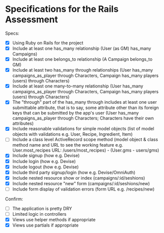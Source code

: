 # Specifications for the Rails Assessment

Specs:
- [x] Using Ruby on Rails for the project
- [x] Include at least one has_many relationship (User (as GM) has_many Campaigns) 
- [x] Include at least one belongs_to relationship (A Campaign belongs_to GM)
- [x] Include at least two has_many through relationships (User has_many campaigns_as_player through Characters, Campaign has_many players (users) through Characters)
- [x] Include at least one many-to-many relationship (User has_many campaigns_as_player through Characters, Campaign has_many players (users) through Characters)
- [x] The "through" part of the has_many through includes at least one user submittable attribute, that is to say, some attribute other than its foreign keys that can be submitted by the app's user (User has_many campaigns_as_player through Characters; Characters have their own attributes)
- [x] Include reasonable validations for simple model objects (list of model objects with validations e.g. User, Recipe, Ingredient, Item)
- [ ] Include a class level ActiveRecord scope method (model object & class method name and URL to see the working feature e.g. User.most_recipes URL: /users/most_recipes) - (User.gms - users/gms)
- [x] Include signup (how e.g. Devise)
- [x] Include login (how e.g. Devise)
- [x] Include logout (how e.g. Devise)
- [x] Include third party signup/login (how e.g. Devise/OmniAuth)
- [x] Include nested resource show or index (campaigns/:id/seshions)
- [x] Include nested resource "new" form (campaigns/:id/seshions/new)
- [ ] Include form display of validation errors (form URL e.g. /recipes/new)

Confirm:
- [ ] The application is pretty DRY
- [ ] Limited logic in controllers
- [x] Views use helper methods if appropriate
- [x] Views use partials if appropriate